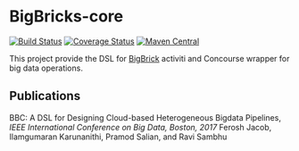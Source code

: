 # BigBricks-core
[![Build Status](https://travis-ci.org/recipegrace/BigBricks-core.svg?branch=master)](https://travis-ci.org/recipegrace/BigBricks-core)
[![Coverage Status](https://coveralls.io/repos/github/recipegrace/BigBricks-core/badge.svg?branch=master)](https://coveralls.io/github/recipegrace/BigBricks-core?branch=master)
[![Maven Central](https://maven-badges.herokuapp.com/maven-central/com.recipegrace/bigbricks-core_2.12/badge.svg)](https://maven-badges.herokuapp.com/maven-central/com.recipegrace/bigbricks-core_2.12)


This project provide the DSL for [BigBrick](https://github.com/recipegrace/BigBricks) activiti and Concourse wrapper for big data operations. 

## Publications
BBC: A DSL for Designing Cloud-based Heterogeneous Bigdata Pipelines, <i>IEEE International Conference on Big Data, Boston, 2017 </i>
Ferosh Jacob, Ilamgumaran Karunanithi, Pramod Salian, and Ravi Sambhu

